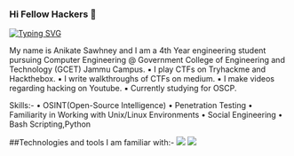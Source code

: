 ### Hi Fellow Hackers 👋

[![Typing SVG](https://readme-typing-svg.herokuapp.com/?lines=Welcome+to+my+Github+Profile)](https://git.io/typing-svg)

My name is Anikate Sawhney and I am a 4th Year engineering student pursuing Computer Engineering @ Government College of Engineering and Technology (GCET) Jammu Campus.
▪️ I play CTFs on Tryhackme and Hackthebox.
▪️ I write walkthroughs of CTFs on medium.
▪️ I make videos regarding hacking on Youtube.
▪️ Currently studying for OSCP.

Skills:-
• OSINT(Open-Source Intelligence)
• Penetration Testing 
• Familiarity in Working with Unix/Linux Environments
• Social Engineering
• Bash Scripting,Python

##Technologies and tools I am familiar with:-
<image src="https://img.shields.io/badge/Python-3776AB?style=for-the-badge&logo=python&logoColor=black"> <image src="https://img.shields.io/badge/bash-4D4D4D?style=for-the-badge&logo=windows%20terminal&logoColor=white"> 
